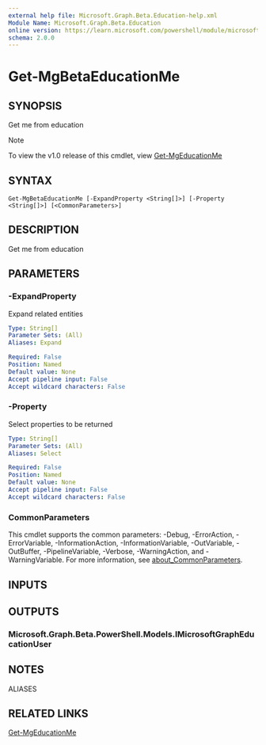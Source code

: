 ```yaml
---
external help file: Microsoft.Graph.Beta.Education-help.xml
Module Name: Microsoft.Graph.Beta.Education
online version: https://learn.microsoft.com/powershell/module/microsoft.graph.beta.education/get-mgbetaeducationme
schema: 2.0.0
---
```


# Get-MgBetaEducationMe

## SYNOPSIS
Get me from education

> [!NOTE]
> To view the v1.0 release of this cmdlet, view [Get-MgEducationMe](/powershell/module/Microsoft.Graph.Education/Get-MgEducationMe?view=graph-powershell-1.0)

## SYNTAX

```
Get-MgBetaEducationMe [-ExpandProperty <String[]>] [-Property <String[]>] [<CommonParameters>]
```

## DESCRIPTION
Get me from education

## PARAMETERS

### -ExpandProperty
Expand related entities

```yaml
Type: String[]
Parameter Sets: (All)
Aliases: Expand

Required: False
Position: Named
Default value: None
Accept pipeline input: False
Accept wildcard characters: False
```

### -Property
Select properties to be returned

```yaml
Type: String[]
Parameter Sets: (All)
Aliases: Select

Required: False
Position: Named
Default value: None
Accept pipeline input: False
Accept wildcard characters: False
```

### CommonParameters
This cmdlet supports the common parameters: -Debug, -ErrorAction, -ErrorVariable, -InformationAction, -InformationVariable, -OutVariable, -OutBuffer, -PipelineVariable, -Verbose, -WarningAction, and -WarningVariable. For more information, see [about_CommonParameters](http://go.microsoft.com/fwlink/?LinkID=113216).

## INPUTS

## OUTPUTS

### Microsoft.Graph.Beta.PowerShell.Models.IMicrosoftGraphEducationUser
## NOTES

ALIASES

## RELATED LINKS
[Get-MgEducationMe](/powershell/module/Microsoft.Graph.Education/Get-MgEducationMe?view=graph-powershell-1.0)

